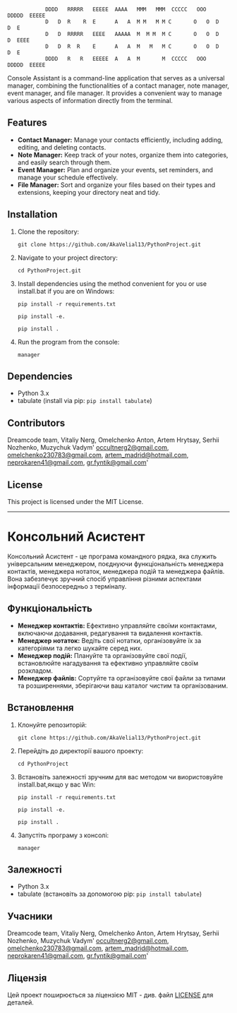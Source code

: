                 DDDD   RRRRR   EEEEE  AAAA   MMM   MMM  CCCCC   OOO   DDDDD  EEEEE
                D   D  R    R  E      A   A  M M   M M C       O   O  D   D  E    
                D   D  RRRRR   EEEE   AAAAA  M  M M  M C       O   O  D   D  EEEE 
                D   D  R  R    E      A   A  M   M   M C       O   O  D   D  E    
                DDDD   R   R   EEEEE  A   A  M       M  CCCCC   OOO   DDDDD  EEEEE



Console Assistant is a command-line application that serves as a universal manager, combining the functionalities of a contact manager, note manager, event manager, and file manager. It provides a convenient way to manage various aspects of information directly from the terminal.

## Features
- **Contact Manager:** Manage your contacts efficiently, including adding, editing, and deleting contacts.
- **Note Manager:** Keep track of your notes, organize them into categories, and easily search through them.
- **Event Manager:** Plan and organize your events, set reminders, and manage your schedule effectively.
- **File Manager:** Sort and organize your files based on their types and extensions, keeping your directory neat and tidy.

## Installation
1. Clone the repository:
    ```
    git clone https://github.com/AkaVelial13/PythonProject.git
    ```
2. Navigate to your project directory:
    ```
    cd PythonProject.git
    ```
3. Install dependencies using the method convenient for you or use install.bat if you are on Windows:
    ```
    pip install -r requirements.txt
    ```
    ```
    pip install -e.
    ```
    ```
    pip install .
    ```
4. Run the program from the console:
    ```
    manager
    ```

## Dependencies
- Python 3.x
- tabulate (install via pip: `pip install tabulate`)

## Contributors
Dreamcode team, Vitaliy Nerg, Omelchenko Anton, Artem Hrytsay, Serhii Nozhenko, Muzychuk Vadym'
occultnerg2@gmail.com, omelchenko230783@gmail.com, artem_madrid@hotmail.com, neprokaren41@gmail.com, gr.fyntik@gmail.com'

## License
This project is licensed under the MIT License.



---



# Консольний Асистент

Консольний Асистент - це програма командного рядка, яка служить універсальним менеджером, поєднуючи функціональність менеджера контактів, менеджера нотаток, менеджера подій та менеджера файлів. Вона забезпечує зручний спосіб управління різними аспектами інформації безпосередньо з терміналу.

## Функціональність
- **Менеджер контактів:** Ефективно управляйте своїми контактами, включаючи додавання, редагування та видалення контактів.
- **Менеджер нотаток:** Ведіть свої нотатки, організовуйте їх за категоріями та легко шукайте серед них.
- **Менеджер подій:** Плануйте та організовуйте свої події, встановлюйте нагадування та ефективно управляйте своїм розкладом.
- **Менеджер файлів:** Сортуйте та організовуйте свої файли за типами та розширеннями, зберігаючи ваш каталог чистим та організованим.

## Встановлення
1. Клонуйте репозиторій:
    ```
    git clone https://github.com/AkaVelial13/PythonProject.git
    ```
2. Перейдіть до директорії вашого проекту:
    ```
    cd PythonProject
    ```
3. Встановіть залежності зручним для вас методом чи виористовуйте install.bat,якщо у вас Win:
    ```
    pip install -r requirements.txt
    ```
    ```
    pip install -e.
    ```
    ```
    pip install .
    ```
4. Запустіть програму з консолі:
    ```
    manager
    ```

## Залежності
- Python 3.x
- tabulate (встановіть за допомогою pip: `pip install tabulate`)

## Учасники
Dreamcode team, Vitaliy Nerg, Omelchenko Anton, Artem Hrytsay, Serhii Nozhenko, Muzychuk Vadym'
occultnerg2@gmail.com, omelchenko230783@gmail.com, artem_madrid@hotmail.com, neprokaren41@gmail.com, gr.fyntik@gmail.com'

## Ліцензія
Цей проект поширюється за ліцензією MIT - див. файл [LICENSE](LICENSE) для деталей.
